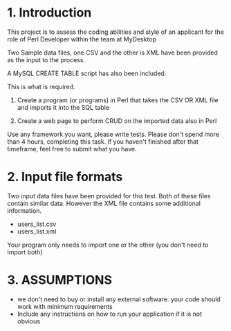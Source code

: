 # 1. Introduction
This project is to assess the coding abilities and style of an applicant for the role of Perl Developer
within the team at MyDesktop

Two Sample data files, one CSV and the other is XML have been provided as the input to the process.

A MySQL CREATE TABLE script has also been included. 

This is what is required.

1. Create a program (or programs) in Perl that takes the CSV OR XML file and imports it into the SQL table

2. Create a web page to perform CRUD on the imported data also in Perl

Use any framework you want, please write tests. Please don't spend more than 4 hours, completing this task. If you haven't finished after that timeframe, feel free to submit what you have. 

# 2. Input file formats
Two input data files have been provided for this test. Both of these files contain similar data. However the XML file contains some additional information.

 * users_list.csv
 * users_list.xml
 
 Your program only needs to import one or the other (you don't need to import both)

# 3. ASSUMPTIONS
  * we don't need to buy or install any external software. your code should work with minimum requirements
  * Include any instructions on how to run your application if it is not obvious
